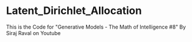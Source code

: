 # Latent_Dirichlet_Allocation
This is the Code for "Generative Models - The Math of Intelligence #8" By Siraj Raval on Youtube
